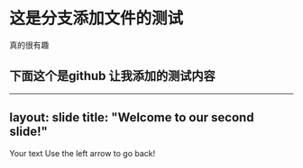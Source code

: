 # 这是分支添加文件的测试
真的很有趣

## 下面这个是github 让我添加的测试内容

---
layout: slide
title: "Welcome to our second slide!"
---
Your text
Use the left arrow to go back!
